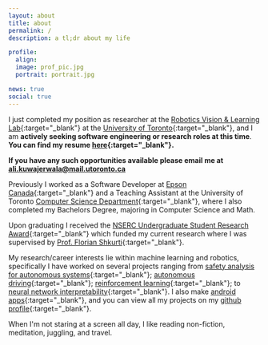 ```yaml
---
layout: about
title: about
permalink: /
description: a tl;dr about my life

profile:
  align: 
  image: prof_pic.jpg
  portrait: portrait.jpg

news: true
social: true
---
```


I just completed my position as researcher at the [Robotics Vision & Learning Lab][]{:target="_blank"} at the [University of Toronto][]{:target="_blank"}, and I am **actively seeking software engineering or research roles at this time**.
**You can find my resume [here][]{:target="_blank"}.**

**If you have any such opportunities available please email me at ali.kuwajerwala@mail.utoronto.ca**


[here]: /cv.pdf
[Robotics Vision & Learning Lab]: https://rvl.cs.toronto.edu/
[University of Toronto]: https://www.utoronto.ca/

Previously I worked as a Software Developer at [Epson Canada][]{:target="_blank"} and a Teaching Assistant at the University of Toronto [Computer Science Department][]{:target="_blank"}, where I also completed my Bachelors Degree, majoring in Computer Science and Math. 

Upon graduating I received the [NSERC Undergraduate Student Research Award][]{:target="_blank"} which funded my current research where I was supervised by [Prof. Florian Shkurti][]{:target="_blank"}. 

[Epson Canada]: https://epson.ca/about-us
[Computer Science Department]: https://www.utm.utoronto.ca/math-cs-stats/
[NSERC Undergraduate Student Research Award]: https://www.nserc-crsng.gc.ca/students-etudiants/ug-pc/usra-brpc_eng.asp
[Prof. Florian Shkurti]: http://www.cs.toronto.edu/~florian/

My research/career interests lie within machine learning and robotics, specifically I have worked on several projects ranging from [safety analysis for autonomous systems][]{:target="_blank"}; [autonomous driving][]{:target="_blank"}; [reinforcement learning][]{:target="_blank"}; to [neural network interpretability][]{:target="_blank"}. I also make [android apps][]{:target="_blank"}, and you can view all my projects on my [github profile][]{:target="_blank"}.

[safety analysis for autonomous systems]: https://rvl.cs.toronto.edu/backwards-reachability/ 
[autonomous driving]: https://github.com/Autonomous-Robotics-UTM/Imitation-Learning-Net/blob/master/Autonomous%20Driving%20Through%20Imitation%20Learning.pdf
[reinforcement learning]: https://github.com/alik-git/Pong-DQN
[neural network interpretability]: https://github.com/alik-git/Feature-Visualization-Notebook




[android apps]: https://play.google.com/store/apps/details?id=com.circuitstudio2016.circuits
[github profile]: https://github.com/alik-git

When I'm not staring at a screen all day, I like reading non-fiction, meditation, juggling, and travel.